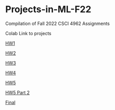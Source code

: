 # Projects-in-ML-F22
Compilation of Fall 2022 CSCI 4962 Assignments


Colab Link to projects

[HW1]()

[HW2]()

[HW3]()

[HW4]()

[HW5]()

[HW5 Part 2]()

[Final](https://colab.research.google.com/drive/1AMPnSzMfzfIRObtu7dhauOUh12vkTi13?usp=sharing)
